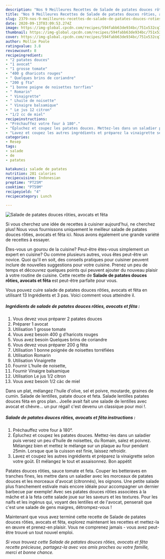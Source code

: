 ```yaml
---
description: "Nos 9 Meilleures Recettes de Salade de patates douces rôties, avocats et fêta"
title: "Nos 9 Meilleures Recettes de Salade de patates douces rôties, avocats et fêta"
slug: 2379-nos-9-meilleures-recettes-de-salade-de-patates-douces-roties-avocats-et-feta
date: 2020-09-13T03:09:53.274Z
image: https://img-global.cpcdn.com/recipes/594fabb63de934bc/751x532cq70/salade-de-patates-douces-roties-avocats-et-feta-photo-principale-de-la-recette.jpg
thumbnail: https://img-global.cpcdn.com/recipes/594fabb63de934bc/751x532cq70/salade-de-patates-douces-roties-avocats-et-feta-photo-principale-de-la-recette.jpg
cover: https://img-global.cpcdn.com/recipes/594fabb63de934bc/751x532cq70/salade-de-patates-douces-roties-avocats-et-feta-photo-principale-de-la-recette.jpg
author: Mollie Poole
ratingvalue: 3.8
reviewcount: 8
recipeingredient:
- "2 patates douces"
- "1 avocat"
- "1 grosse tomate"
- "400 g dharicots rouges"
- " Quelques brins de coriandre"
- "200 g fta"
- "1 bonne poigne de noisettes torrfies"
- " Romarin"
- " Vinaigrette"
- " Lhuile de noisette"
- " Vinaigre balsamique"
- " Le jus 12 citron"
- "1/2 cc de miel"
recipeinstructions:
- "Préchauffez votre four à 180°."
- "Épluchez et coupez les patates douces. Mettez-les dans un saladier puis versez un peu d’huile de noisettes, du Romain, salez et poivrez. Mélangez bien et mettez le mélange sur un plaque au four pendant 25min. Lorsque que la cuisson est finie, laissez refroidir."
- "Lavez et coupez les autres ingrédients et préparez la vinaigrette selon votre goût. Et mélangez le tout et assaisonnez. Bon appétit"
categories:
- Resep
tags:
- salade
- de
- patates

katakunci: salade de patates 
nutrition: 281 calories
recipecuisine: Indonesian
preptime: "PT25M"
cooktime: "PT59M"
recipeyield: "4"
recipecategory: Lunch

---
```



![Salade de patates douces rôties, avocats et fêta](https://img-global.cpcdn.com/recipes/594fabb63de934bc/751x532cq70/salade-de-patates-douces-roties-avocats-et-feta-photo-principale-de-la-recette.jpg)

Si vous cherchez une idée de recettes à cuisiner aujourd'hui, ne cherchez plus! Nous vous fournissons uniquement le meilleur salade de patates douces rôties, avocats et fêta ici. Nous avons également une grande variété de recettes à essayer.

Êtes-vous un gourou de la cuisine? Peut-être êtes-vous simplement un expert en cuisine? Ou comme plusieurs autres, vous êtes peut-être un novice. Quoi qu'il en soit, des conseils pratiques pour cuisiner peuvent inclure de nouvelles suggestions pour votre cuisine. Prenez un peu de temps et découvrez quelques points qui peuvent ajouter du nouveau plaisir à votre routine de cuisine. Cette recette de <strong> Salade de patates douces rôties, avocats et fêta </strong> est peut-être parfaite pour vous.

<!--inarticleads1-->

Vous pouvez cuire salade de patates douces rôties, avocats et fêta en utilisant 13 Ingrédients et 3 pas. Voici comment vous atteindre il.

##### Ingrédients de salade de patates douces rôties, avocats et fêta :

1. Vous devez vous préparer 2 patates douces
1. Préparer 1 avocat
1. Utilisation 1 grosse tomate
1. Vous avez besoin 400 g d’haricots rouges
1. Vous avez besoin  Quelques brins de coriandre
1. Vous devez vous préparer 200 g fêta
1. Utilisation 1 bonne poignée de noisettes torréfiées
1. Utilisation  Romarin
1. Utilisation  Vinaigrette
1. Fournir  L’huile de noisette,
1. Fournir  Vinaigre balsamique
1. Utilisation  Le jus 1/2 citron
1. Vous avez besoin 1/2 càc de miel


Dans un plat, mélangez l&#39;huile d&#39;olive, sel et poivre, moutarde, graines de cumin. Salade de lentilles, patate douce et feta. Salade lentilles patates douces féta en gros plan.. Joelle avait fait une salade de lentilles avec avocat et chèvre… un pur régal! c&#39;est devenu un classique pour moi !. 

<!--inarticleads2-->

##### Salade de patates douces rôties, avocats et fêta instructions :

1. Préchauffez votre four à 180°.
1. Épluchez et coupez les patates douces. Mettez-les dans un saladier puis versez un peu d’huile de noisettes, du Romain, salez et poivrez. Mélangez bien et mettez le mélange sur un plaque au four pendant 25min. Lorsque que la cuisson est finie, laissez refroidir.
1. Lavez et coupez les autres ingrédients et préparez la vinaigrette selon votre goût. Et mélangez le tout et assaisonnez. Bon appétit


Patates douces rôties, sauce tomate et feta. Couper les betteraves en tranches fines, les mettre dans un saladier avec les morceaux de patates douces et les morceaux d&#39;avocat (citronnés), les oignons. Une petite salade plus franchement estivale mais encore idéale pour accompagner un dernier barbecue par exemple! Avec ses patates douces rôties associées à la mâche et à la feta cette salade joue sur les saveurs et les textures. Pour les naifs et les ingénus qui, voyant des lentilles et de l&#39;avocat, penserait que c&#39;est une salade de gens maigres, détrompez-vous ! 

<!--inarticleads1-->

<p>
Maintenant que vous avez terminé cette recette de Salade de patates douces rôties, avocats et fêta, explorez maintenant les recettes et mettez-la en œuvre et prenez-en plaisir. Vous ne comprenez jamais - vous avez peut-être trouvé un tout nouvel emploi.
</p>

<p>
<i>Si vous trouvez cette Salade de patates douces rôties, avocats et fêta recette précieuse, partagez-la avec vos amis proches ou votre famille, merci et bonne chance.</i>
</p>
